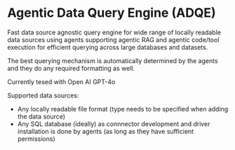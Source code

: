 # Agentic Data Query Engine (ADQE)

Fast data source agnostic query engine for wide range of locally readable data sources using agents supporting agentic RAG and agentic code/tool execution for efficient querying across large databases and datasets.

The best querying mechanism is automatically determined by the agents and they do any required formatting as well.

Currently tesed with Open AI GPT-4o

Supported data sources:
- Any locally readable file format (type needs to be specified when adding the data source)
- Any SQL database (ideally) as connnector development and driver installation is done by agents (as long as they have sufficient permissions)
